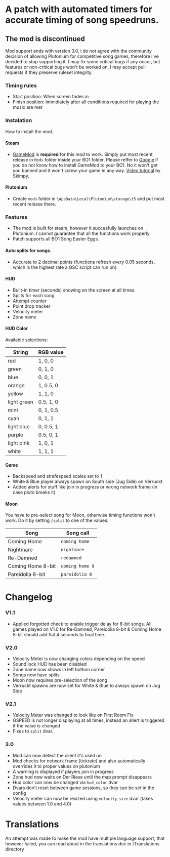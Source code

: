 # A patch with automated timers for accurate timing of song speedruns.

## The mod is discontinued
Mod support ends with version 3.0, i do not agree with the community decision of allowing Plutonium for competitive song games, therefore i've decided to stop supporting it. I may fix some critical bugs if any occur, but features or non-critical bugs won't be worked on. I may accept pull requests if they preserve ruleset integrity.

### Timing rules
- Start position: When screen fades in
- Finish position: Immidiately after all conditions required for playing the music are met

### Instalation
How to install the mod.

#### Steam
- [GameMod](https://github.com/Nukem9/LinkerMod/releases/tag/v1.3.2) is **required** for this mod to work. Simply put most recent release in `Mods` folder inside your BO1 folder. Please reffer to [Google](https://www.google.com/search?q=black+ops+1+%22gamemod%22+installation) if you do not know how to install GameMod to your BO1. No it won't get you banned and it won't screw your game in any way. [Video tutorial](https://youtu.be/k92N0RlBDBk) by Skimpy.

#### Plutonium
- Create `mods` folder in `\AppData\Local\Plutonium\storage\t5` and put most recent release there.

### Features
- The mod is built for steam, however it succesfully launches on Plutonium. I cannot guarantee that all the functions work properly.
- Patch supports all BO1 Song Easter Eggs.

#### Auto splits for songs. 
- Accurate to 2 decimal points (functions refresh every 0.05 seconds, which is the highest rate a GSC script can run on).

#### HUD
- Built-in timer (seconds) showing on the screen at all times.
- Splits for each song
- Attempt counter
- Point drop tracker
- Velocity meter
- Zone name

#### HUD Color
Available selections:

| String | RGB value |
| --- | --- |
| red | 1, 0, 0 |
| green | 0, 1, 0 |
| blue | 0, 0, 1 |
| orange | 1, 0.5, 0 |
| yellow | 1, 1, 0 |
| light green | 0.5, 1, 0 |
| mint | 0, 1, 0.5 |
| cyan | 0, 1, 1 |
| light blue | 0, 0.5, 1 |
| purple | 0.5, 0, 1 |
| light pink | 1, 0, 1 |
| white | 1, 1, 1 |

#### Game
- Backspeed and strafespeed scales set to 1
- White & Blue player always spawn on South side (Jug Side) on Verruckt
- Added alerts for stuff like join in progress or wrong network frame (in case pluto breaks it)

#### Moon
You have to pre-select song for Moon, otherwise timing functions won't work. Do it by setting `/split` to one of the values:

| Song | Song call |
| --- | --- |
| Coming Home | `coming home` |
| Nightmare | `nightmare` |
| Re-Damned | `redamned` |
| Coming Home 8-bit | `coming home 8` |
| Pareidolia 8-bit | `pareidolia 8` |

# Changelog
### V1.1
- Applied forgotted check to enable trigger delay for 8-bit songs. All games played on V1.0 for Re-Damned, Pareidolia 8-bit & Coming Home 8-bit should add flat 4 seconds to final time.

### V2.0
- Velocity Meter is now changing colors depending on the speed
- Sound lock HUD has been disabled
- Zone name now shows in left bottom corner
- Songs now have splits
- Moon now requires pre-selection of the song
- Verruckt spawns are now set for White & Blue to always spawn on Jug Side

### V2.1
- Velocity Meter was changed to look like on First Room Fix
- GSPEED is not longer displaying at all times, instead an allert is triggered if the value is changed
- Fixes to `split` dvar.

### 3.0
- Mod can now detect the client it's used on
- Mod checks for network frame (tickrate) and also automatically overrides it to proper values on plutonium
- A warning is displayed if players join in progress
- Zone hud now waits on Der Riese until the map prompt disappears
- Hud color can now be changed via `hud_color` dvar
- Dvars don't reset between game sessions, so they can be set in the config
- Velocity meter can now be resized using `velocity_size` dvar (takes values between 1.0 and 4.0)

# Translations
An attempt was made to make the mod have multiple language support, that however failed, you can read about in the translations doc in /Translations directory